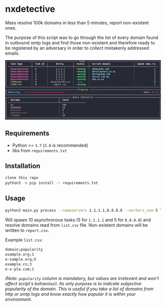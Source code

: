 # nxdetective
Mass resolve 100k domains in less than 5 minutes, report non-existent ones.

The purpose of this script was to go through the list of every domain found in 
outbound smtp logs and find those non-existent and therefore ready to be 
registered by an adversary in order to collect mistakenly addressed emails.

![nxdetective in action](docs/action.gif)

## Requirements

* Python >= `3.7` (`3.8` is recommended)
* libs from `requirements.txt`

## Installation

```bash
clone this repo
python3 -m pip install -r requirements.txt
```

## Usage

```bash
python3 main.py process --nameservers 1.1.1.1,8.8.8.8 --workers_num 5 list.csv
```

Will spawn 10 asynchronous tasks (5 for `1.1.1.1` and 5 for `8.8.8.8`) and
resolve domains read from `list.csv` file. Non-existent domains will be written
to `report.csv`.

Example `list.csv`:

```csv
domain;popularity
example.org;1
e-xample.org;5
example.cn;3
e-x-ple.com;1
```

_(Note: `popularity` column is mandatory, but values are irrelevant and won't 
affect script's behaviour). Its only purpose is to indicate subjective 
popularity of the domain. This is useful if you take a list of domains from http 
or smtp logs and know exactly how popular it is within your environment._ 
